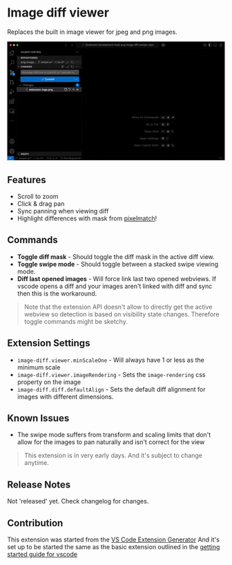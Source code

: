 # Image diff viewer

Replaces the built in image viewer for jpeg and png images.

![demo-image](./hero.gif)

## Features

- Scroll to zoom
- Click & drag pan
- Sync panning when viewing diff
- Highlight differences with mask from [pixelmatch](https://github.com/mapbox/pixelmatch)!

## Commands

- **Toggle diff mask** - Should toggle the diff mask in the active diff view.
- **Toggle swipe mode** - Should toggle between a stacked swipe viewing mode.
- **Diff last opened images** - Will force link last two opened webviews.
  If vscode opens a diff and your images aren't linked with diff and sync then
  this is the workaround.

> Note that the extension API doesn't allow to directly get the active webview so
> detection is based on visibility state changes. Therefore toggle commands might
> be sketchy.


## Extension Settings

- `image-diff.viewer.minScaleOne` - Will always have 1 or less as the minimum scale
- `image-diff.viewer.imageRendering` - Sets the `image-rendering` css property on the image
- `image-diff.diff.defaultAlign` - Sets the default diff alignment for images with different dimensions.

## Known Issues

- The swipe mode suffers from transform and scaling limits that don't allow for
the images to pan naturally and isn't correct for the view

> This extension is in very early days. And it's subject to change anytime.

## Release Notes

Not 'released' yet. Check changelog for changes.

## Contribution

This extension was started from the
[VS Code Extension Generator](https://www.npmjs.com/package/generator-code)
And it's set up to be started the same as the basic extension outlined in the
[getting started guide for vscode](https://code.visualstudio.com/api/get-started/your-first-extension)
